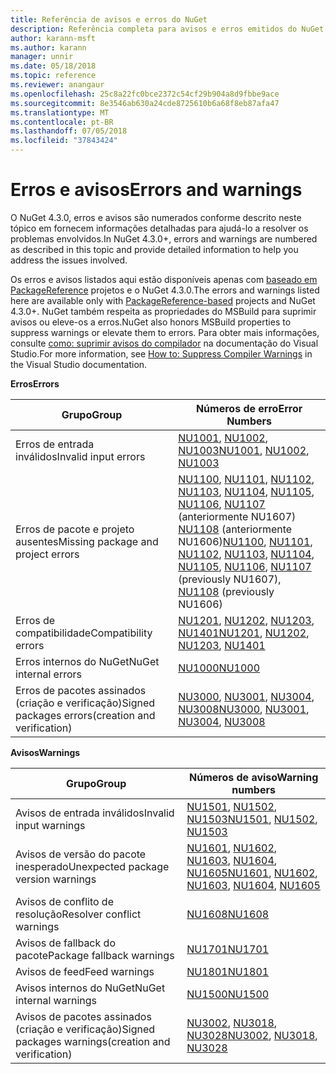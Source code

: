 ```yaml
---
title: Referência de avisos e erros do NuGet
description: Referência completa para avisos e erros emitidos do NuGet durante várias operações do NuGet.
author: karann-msft
ms.author: karann
manager: unnir
ms.date: 05/18/2018
ms.topic: reference
ms.reviewer: anangaur
ms.openlocfilehash: 25c8a22fc0bce2372c54cf29b904a8d9fbbe9ace
ms.sourcegitcommit: 8e3546ab630a24cde8725610b6a68f8eb87afa47
ms.translationtype: MT
ms.contentlocale: pt-BR
ms.lasthandoff: 07/05/2018
ms.locfileid: "37843424"
---
```

# <a name="errors-and-warnings"></a><span data-ttu-id="4092f-103">Erros e avisos</span><span class="sxs-lookup"><span data-stu-id="4092f-103">Errors and warnings</span></span>

<span data-ttu-id="4092f-104">O NuGet 4.3.0, erros e avisos são numerados conforme descrito neste tópico em fornecem informações detalhadas para ajudá-lo a resolver os problemas envolvidos.</span><span class="sxs-lookup"><span data-stu-id="4092f-104">In NuGet 4.3.0+, errors and warnings are numbered as described in this topic and provide detailed information to help you address the issues involved.</span></span>

<span data-ttu-id="4092f-105">Os erros e avisos listados aqui estão disponíveis apenas com [baseado em PackageReference](../consume-packages/package-references-in-project-files.md) projetos e o NuGet 4.3.0.</span><span class="sxs-lookup"><span data-stu-id="4092f-105">The errors and warnings listed here are available only with [PackageReference-based](../consume-packages/package-references-in-project-files.md) projects and NuGet 4.3.0+.</span></span> <span data-ttu-id="4092f-106">NuGet também respeita as propriedades do MSBuild para suprimir avisos ou eleve-os a erros.</span><span class="sxs-lookup"><span data-stu-id="4092f-106">NuGet also honors MSBuild properties to suppress warnings or elevate them to errors.</span></span> <span data-ttu-id="4092f-107">Para obter mais informações, consulte [como: suprimir avisos do compilador](/visualstudio/ide/how-to-suppress-compiler-warnings) na documentação do Visual Studio.</span><span class="sxs-lookup"><span data-stu-id="4092f-107">For more information, see [How to: Suppress Compiler Warnings](/visualstudio/ide/how-to-suppress-compiler-warnings) in the Visual Studio documentation.</span></span>

<span data-ttu-id="4092f-108">**Erros**</span><span class="sxs-lookup"><span data-stu-id="4092f-108">**Errors**</span></span>

| <span data-ttu-id="4092f-109">Grupo</span><span class="sxs-lookup"><span data-stu-id="4092f-109">Group</span></span> | <span data-ttu-id="4092f-110">Números de erro</span><span class="sxs-lookup"><span data-stu-id="4092f-110">Error Numbers</span></span> |
| --- | --- |
| <span data-ttu-id="4092f-111">Erros de entrada inválidos</span><span class="sxs-lookup"><span data-stu-id="4092f-111">Invalid input errors</span></span> | <span data-ttu-id="4092f-112">[NU1001](./errors-and-warnings/NU1001.md), [NU1002](./errors-and-warnings/NU1002.md), [NU1003](./errors-and-warnings/NU1003.md)</span><span class="sxs-lookup"><span data-stu-id="4092f-112">[NU1001](./errors-and-warnings/NU1001.md), [NU1002](./errors-and-warnings/NU1002.md), [NU1003](./errors-and-warnings/NU1003.md)</span></span> |
| <span data-ttu-id="4092f-113">Erros de pacote e projeto ausentes</span><span class="sxs-lookup"><span data-stu-id="4092f-113">Missing package and project errors</span></span> | <span data-ttu-id="4092f-114">[NU1100](./errors-and-warnings/NU1100.md), [NU1101](./errors-and-warnings/NU1101.md), [NU1102](./errors-and-warnings/NU1102.md), [NU1103](./errors-and-warnings/NU1103.md), [NU1104](./errors-and-warnings/NU1104.md), [NU1105](./errors-and-warnings/NU1105.md), [NU1106](./errors-and-warnings/NU1106.md), [NU1107](./errors-and-warnings/NU1107.md) (anteriormente NU1607) [NU1108](./errors-and-warnings/NU1108.md) (anteriormente NU1606)</span><span class="sxs-lookup"><span data-stu-id="4092f-114">[NU1100](./errors-and-warnings/NU1100.md), [NU1101](./errors-and-warnings/NU1101.md), [NU1102](./errors-and-warnings/NU1102.md), [NU1103](./errors-and-warnings/NU1103.md), [NU1104](./errors-and-warnings/NU1104.md), [NU1105](./errors-and-warnings/NU1105.md), [NU1106](./errors-and-warnings/NU1106.md), [NU1107](./errors-and-warnings/NU1107.md) (previously NU1607), [NU1108](./errors-and-warnings/NU1108.md) (previously NU1606)</span></span> |
| <span data-ttu-id="4092f-115">Erros de compatibilidade</span><span class="sxs-lookup"><span data-stu-id="4092f-115">Compatibility errors</span></span> | <span data-ttu-id="4092f-116">[NU1201](./errors-and-warnings/NU1201.md), [NU1202](./errors-and-warnings/NU1202.md), [NU1203](./errors-and-warnings/NU1203.md), [NU1401](./errors-and-warnings/NU1401.md)</span><span class="sxs-lookup"><span data-stu-id="4092f-116">[NU1201](./errors-and-warnings/NU1201.md), [NU1202](./errors-and-warnings/NU1202.md), [NU1203](./errors-and-warnings/NU1203.md), [NU1401](./errors-and-warnings/NU1401.md)</span></span> |
| <span data-ttu-id="4092f-117">Erros internos do NuGet</span><span class="sxs-lookup"><span data-stu-id="4092f-117">NuGet internal errors</span></span> | [<span data-ttu-id="4092f-118">NU1000</span><span class="sxs-lookup"><span data-stu-id="4092f-118">NU1000</span></span>](./errors-and-warnings/NU1000.md) |
| <span data-ttu-id="4092f-119">Erros de pacotes assinados (criação e verificação)</span><span class="sxs-lookup"><span data-stu-id="4092f-119">Signed packages errors(creation and verification)</span></span> | <span data-ttu-id="4092f-120">[NU3000](./errors-and-warnings/NU3000.md), [NU3001](./errors-and-warnings/NU3001.md), [NU3004](./errors-and-warnings/NU3004.md), [NU3008](./errors-and-warnings/NU3008.md)</span><span class="sxs-lookup"><span data-stu-id="4092f-120">[NU3000](./errors-and-warnings/NU3000.md), [NU3001](./errors-and-warnings/NU3001.md), [NU3004](./errors-and-warnings/NU3004.md), [NU3008](./errors-and-warnings/NU3008.md)</span></span> |

<span data-ttu-id="4092f-121">**Avisos**</span><span class="sxs-lookup"><span data-stu-id="4092f-121">**Warnings**</span></span>

| <span data-ttu-id="4092f-122">Grupo</span><span class="sxs-lookup"><span data-stu-id="4092f-122">Group</span></span> | <span data-ttu-id="4092f-123">Números de aviso</span><span class="sxs-lookup"><span data-stu-id="4092f-123">Warning numbers</span></span> |
| --- | --- |
| <span data-ttu-id="4092f-124">Avisos de entrada inválidos</span><span class="sxs-lookup"><span data-stu-id="4092f-124">Invalid input warnings</span></span> | <span data-ttu-id="4092f-125">[NU1501](./errors-and-warnings/NU1501.md), [NU1502](./errors-and-warnings/NU1502.md), [NU1503](./errors-and-warnings/NU1503.md)</span><span class="sxs-lookup"><span data-stu-id="4092f-125">[NU1501](./errors-and-warnings/NU1501.md), [NU1502](./errors-and-warnings/NU1502.md), [NU1503](./errors-and-warnings/NU1503.md)</span></span> |
| <span data-ttu-id="4092f-126">Avisos de versão do pacote inesperado</span><span class="sxs-lookup"><span data-stu-id="4092f-126">Unexpected package version warnings</span></span> | <span data-ttu-id="4092f-127">[NU1601](./errors-and-warnings/NU1601.md), [NU1602](./errors-and-warnings/NU1602.md), [NU1603](./errors-and-warnings/NU1603.md), [NU1604](./errors-and-warnings/NU1604.md), [NU1605](./errors-and-warnings/NU1605.md)</span><span class="sxs-lookup"><span data-stu-id="4092f-127">[NU1601](./errors-and-warnings/NU1601.md), [NU1602](./errors-and-warnings/NU1602.md), [NU1603](./errors-and-warnings/NU1603.md), [NU1604](./errors-and-warnings/NU1604.md), [NU1605](./errors-and-warnings/NU1605.md)</span></span> |
| <span data-ttu-id="4092f-128">Avisos de conflito de resolução</span><span class="sxs-lookup"><span data-stu-id="4092f-128">Resolver conflict warnings</span></span> | [<span data-ttu-id="4092f-129">NU1608</span><span class="sxs-lookup"><span data-stu-id="4092f-129">NU1608</span></span>](./errors-and-warnings/NU1608.md) |
| <span data-ttu-id="4092f-130">Avisos de fallback do pacote</span><span class="sxs-lookup"><span data-stu-id="4092f-130">Package fallback warnings</span></span> | [<span data-ttu-id="4092f-131">NU1701</span><span class="sxs-lookup"><span data-stu-id="4092f-131">NU1701</span></span>](./errors-and-warnings/NU1701.md) |
| <span data-ttu-id="4092f-132">Avisos de feed</span><span class="sxs-lookup"><span data-stu-id="4092f-132">Feed warnings</span></span> | [<span data-ttu-id="4092f-133">NU1801</span><span class="sxs-lookup"><span data-stu-id="4092f-133">NU1801</span></span>](./errors-and-warnings/NU1801.md) |
| <span data-ttu-id="4092f-134">Avisos internos do NuGet</span><span class="sxs-lookup"><span data-stu-id="4092f-134">NuGet internal warnings</span></span> | [<span data-ttu-id="4092f-135">NU1500</span><span class="sxs-lookup"><span data-stu-id="4092f-135">NU1500</span></span>](./errors-and-warnings/NU1500.md) |
| <span data-ttu-id="4092f-136">Avisos de pacotes assinados (criação e verificação)</span><span class="sxs-lookup"><span data-stu-id="4092f-136">Signed packages warnings(creation and verification)</span></span> | <span data-ttu-id="4092f-137">[NU3002](./errors-and-warnings/NU3002.md), [NU3018](./errors-and-warnings/NU3018.md), [NU3028](./errors-and-warnings/NU3028.md)</span><span class="sxs-lookup"><span data-stu-id="4092f-137">[NU3002](./errors-and-warnings/NU3002.md), [NU3018](./errors-and-warnings/NU3018.md), [NU3028](./errors-and-warnings/NU3028.md)</span></span> |
